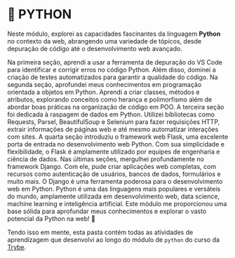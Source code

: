 # :open_file_folder: PYTHON

Neste módulo, explorei as capacidades fascinantes da linguagem **Python** no contexto da web, abrangendo uma variedade de tópicos, desde depuração de código até o desenvolvimento web avançado.

Na primeira seção, aprendi a usar a ferramenta de depuração do VS Code para identificar e corrigir erros no código Python. Além disso, dominei a criação de testes automatizados para garantir a qualidade do código. Na segunda seção, aprofundei meus conhecimentos em programação orientada a objetos em Python. Aprendi a criar classes, métodos e atributos, explorando conceitos como herança e polimorfismo além de abordar boas práticas na organização de código em POO. A terceira seção foi dedicada à raspagem de dados em Python. Utilizei bibliotecas como Requests, Parsel, BeautifulSoup e Selenium para fazer requisições HTTP, extrair informações de páginas web e até mesmo automatizar interações com sites. A quarta seção introduziu o framework web Flask, uma excelente porta de entrada no desenvolvimento web Python. Com sua simplicidade e flexibilidade, o Flask é amplamente utilizado por equipes de engenharia e ciência de dados. Nas últimas seções, mergulhei profundamente no framework Django. Com ele, pude criar aplicações web completas, com recursos como autenticação de usuários, bancos de dados, formulários e muito mais. O Django é uma ferramenta poderosa para o desenvolvimento web em Python. Python é uma das linguagens mais populares e versáteis do mundo, amplamente utilizada em desenvolvimento web, data science, machine learning e inteligência artificial. Este módulo me proporcionou uma base sólida para aprofundar meus conhecimentos e explorar o vasto potencial da Python na web! 🚀

Tendo isso em mente, esta pasta contém todas as atividades de aprendizagem que desenvolvi ao longo do módulo de `python` do curso da [Trybe](https://www.betrybe.com/).
